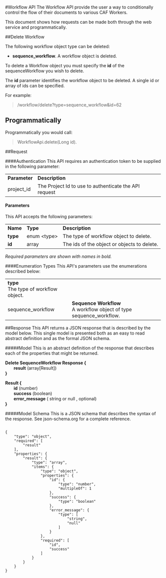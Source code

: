 #Workflow API
The Workflow API provide the user a way to conditionally control the flow of their documents to various CAF Workers.

This document shows how requests can be made both through the web service and programmatically. 

##Delete Workflow

The following workflow object type can be deleted:  

- **sequence_workflow**. A workflow object is deleted.
 
To delete a Workflow object you must specify the **id** of the sequenceWorkflow you wish to delete.

The **id** parameter identifies the workflow object to be deleted. A
single id or array of ids can be specified.

For example:
>   /workflow/delete?type=sequence_workflow&id=62

## Programmatically 
Programmatically you would call:
> WorkflowApi.delete(Long id).


##Request

####Authentication
This API requires an authentication token to be supplied in the following parameter:

<table>
    <tr>
        <td><b>Parameter</b></td>
        <td><b>Description</b></td>
    </tr>
    <tr>
        <td>project_id</td>
        <td>The Project Id to use to authenticate the API request</td>
    </tr>
</table>

#### Parameters
This API accepts the following parameters:

<table>
    <tr>
        <td><b>Name</b></td>
        <td><b>Type</b></td>
        <td><b>Description</b></td>
    </tr>
    <tr>
        <td> <b>type</b> </td>
        <td> enum &#60;type&#62; </td>
        <td> The type of workflow object to delete.</td>
    </tr>
    <tr>
        <td> <b>id</b> </td>
        <td> array </td>
        <td> The ids of the object or objects to delete.</td>
    </tr>
</table>

*Required parameters are shown with names in bold.*

####Enumeration Types
This API's parameters use the enumerations described below:

<table>
    <tr>
        <td><b>type</b> <br/> The type of workflow object.</td>
    </tr>
    <tr>
        <td> sequence_workflow </td>
        <td> <b>Sequence Workflow</b><br/> A workflow object of type sequence_workflow. </td>
    </tr>
</table>

##Response
This API returns a JSON response that is described by the model below. This single model is presented both as an easy to read 
abstract definition and as the formal JSON schema.

#####Model
This is an abstract definition of the response that describes each of the properties that might be returned.

**Delete SequenceWorkflow Response {**  
&nbsp;&nbsp;&nbsp;&nbsp;&nbsp;&nbsp; **result** (array[Result])    
**}**

**Result {**  
&nbsp;&nbsp;&nbsp;&nbsp;&nbsp;&nbsp; <b>id</b> (number)  	
&nbsp;&nbsp;&nbsp;&nbsp;&nbsp;&nbsp; <b>success</b> (boolean)  	
&nbsp;&nbsp;&nbsp;&nbsp;&nbsp;&nbsp; <b>error_message</b> ( string or null , optional)  
**}**

#####Model Schema 
This is a JSON schema that describes the syntax of the response. See json-schema.org for a complete reference.

<pre><code>
{
    "type": "object",
    "required": [
        "result"
    ],
    "properties": {
        "result": {
            "type": "array",
            "items": {
                "type": "object",
                "properties": {
                    "id": {
                        "type": "number",
                        "multipleOf": 1
                    },
                    "success": {
                        "type": "boolean"
                    },
                    "error_message": {
                        "type": [
                            "string",
                            "null"
                        ]
                    }
                },
                "required": [
                    "id",
                    "success"
                ]
            }
        }
    }
}
</code></pre> 